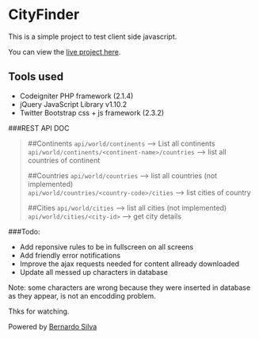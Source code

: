 CityFinder
==========
This is a simple project to test client side javascript.


You can view the  [live project here](http://www.demo.bernardosilva.com/cityfinder/ "CityFinder Live preview").



Tools used
----------
* Codeigniter PHP framework (2.1.4)
* jQuery JavaScript Library v1.10.2
* Twitter Bootstrap css + js framework (2.3.2)



###REST API DOC

> ##Continents
> `api/world/continents` --> List all continents  
> `api/world/continents/<continent-name>/countries` --> list all countries of continent <continent-name>
>
>
> ##Countries
> `api/world/countries` --> list all countries (not implemented)  
> `api/world/countries/<country-code>/cities`  --> list cities of country <country-code>  
>
> ##Cities
> `api/world/cities` --> list all cities (not implemented)  
> `api/world/cities/<city-id>` --> get city <city-id> details  




###Todo:
* Add reponsive rules to be in fullscreen on all screens
* Add friendly error notifications
* Improve the ajax requests needed for content allready downloaded
* Update all messed up characters in database



Note: some characters are wrong because they were inserted in database as they appear, is not an encodding problem.

Thks for watching.



Powered by [Bernardo Silva](http://www.bernardosilva.com/ "Personal Page")
